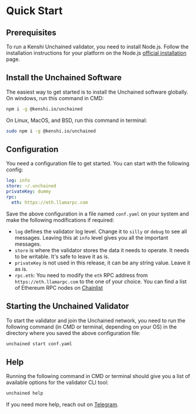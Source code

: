 # Quick Start

## Prerequisites

To run a Kenshi Unchained validator, you need to install Node.js. Follow the
installation instructions for your platform on the Node.js
[official installation](https://nodejs.org/en/download/package-manager) page.

## Install the Unchained Software

The easiest way to get started is to install the Unchained software globally.
On windows, run this command in CMD:

```bash
npm i -g @kenshi.io/unchained
```

On Linux, MacOS, and BSD, run this command in terminal:

```bash
sudo npm i -g @kenshi.io/unchained
```

## Configuration

You need a configuration file to get started. You can start with the following
config:

```yaml
log: info
store: ~/.unchained
privateKey: dummy
rpc:
  eth: https://eth.llamarpc.com
```

Save the above configuration in a file named `conf.yaml` on your system and make
the following modifications if required:

- `log` defines the validator log level. Change it to `silly` or `debug` to see
  all messages. Leaving this at `info` level gives you all the important
  messages.
- `store` is where the validator stores the data it needs to operate. It needs
  to be writable. It's safe to leave it as is.
- `privateKey` is not used in this release, it can be any string value. Leave it
  as is.
- `rpc.eth`: You need to modify the `eth` RPC address from
  `https://eth.llamarpc.com` to the one of your choice. You can find a list of
  Ethereum RPC nodes on [Chainlist](https://chainlist.org/chain/1)

## Starting the Unchained Validator

To start the validator and join the Unchained network, you need to run the
following command (in CMD or terminal, depending on your OS) in the directory
where you saved the above configuration file:

```bash
unchained start conf.yaml
```

## Help

Running the following command in CMD or terminal should give you a list of
available options for the validator CLI tool:

```bash
unchained help
```

If you need more help, reach out on [Telegram](https://t.me/kenshi).
